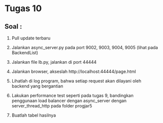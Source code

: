 # Tugas 10

## Soal :

1. Pull update terbaru

2. Jalankan async_server.py pada port 9002, 9003, 9004, 9005 (lihat pada BackendList)

3. Jalankan file lb.py, jalankan di port 44444

4. Jalankan browser, akseslah http://localhost:44444/page.html

5. Lihatlah di log program, bahwa setiap request akan dilayani oleh backend yang bergantian

6. Lakukan performance test seperti pada tugas 9, bandingkan penggunaan load balancer dengan async_server dengan server_thread_http pada folder progjar5

7. Buatlah tabel hasilnya
